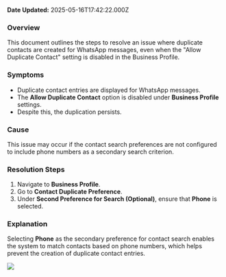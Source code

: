 **Date Updated:** 2025-05-16T17:42:22.000Z

### **Overview**

This document outlines the steps to resolve an issue where duplicate contacts are created for WhatsApp messages, even when the "Allow Duplicate Contact" setting is disabled in the Business Profile.

### **Symptoms**

* Duplicate contact entries are displayed for WhatsApp messages.
* The **Allow Duplicate Contact** option is disabled under **Business Profile** settings.
* Despite this, the duplication persists.

### **Cause**

This issue may occur if the contact search preferences are not configured to include phone numbers as a secondary search criterion.

### **Resolution Steps**

1. Navigate to **Business Profile**.
2. Go to **Contact Duplicate Preference**.
3. Under **Second Preference for Search (Optional)**, ensure that **Phone** is selected.

### **Explanation**

Selecting **Phone** as the secondary preference for contact search enables the system to match contacts based on phone numbers, which helps prevent the creation of duplicate contact entries.
  
  
![](https://s3.amazonaws.com/cdn.freshdesk.com/data/helpdesk/attachments/production/155046756067/original/zQIwXKjIu8u1YlZnPiixEeGlN56VvGhRVA.png?1747396808)
